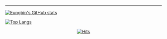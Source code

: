  

<hr />
  
[![Eungbin's GitHub stats](https://github-readme-stats.vercel.app/api?username=eungbin)](https://github.com/eungbin/github-readme-stats)  

[![Top Langs](https://github-readme-stats.vercel.app/api/top-langs/?username=eungbin&hide=C,html,Makefile,Tex)](https://github.com/anuraghazra/github-readme-stats)

<div align="center">
  
[![Hits](https://hits.seeyoufarm.com/api/count/incr/badge.svg?url=https%3A%2F%2Fgithub.com%2Feungbin&count_bg=%2379C83D&title_bg=%23555555&icon=&icon_color=%23E7E7E7&title=hits&edge_flat=false)](https://hits.seeyoufarm.com)

</div>

<!--
**eungbin/eungbin** is a ✨ _special_ ✨ repository because its `README.md` (this file) appears on your GitHub profile.

Here are some ideas to get you started:

- 🔭 I’m currently working on ...
- 🌱 I’m currently learning ...
- 👯 I’m looking to collaborate on ...
- 🤔 I’m looking for help with ...
- 💬 Ask me about ...
- 📫 How to reach me: ...
- 😄 Pronouns: ...
- ⚡ Fun fact: ...
-->
  
